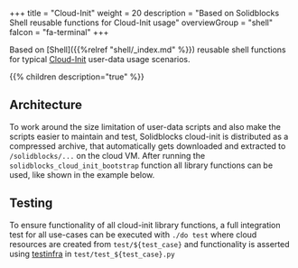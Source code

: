 +++
title = "Cloud-Init"
weight = 20
description = "Based on Solidblocks Shell reusable functions for Cloud-Init usage"
overviewGroup = "shell"
faIcon = "fa-terminal"
+++

Based on [Shell]({{%relref "shell/_index.md" %}}) reusable shell functions for typical [Cloud-Init](https://cloudinit.readthedocs.io/en/latest/) user-data usage scenarios.

{{% children description="true" %}}

## Architecture

To work around the size limitation of user-data scripts and also make the scripts easier to maintain and test, Solidblocks cloud-init is distributed as a compressed archive, that automatically gets downloaded and extracted to `/solidblocks/...` on the cloud VM. After running the `solidblocks_cloud_init_bootstrap` function all library functions can be used, like shown in the example below.

## Testing

To ensure functionality of all cloud-init library functions, a full integration test for all use-cases can be executed with `./do test` where cloud resources are created from `test/${test_case}` and functionality is asserted using [testinfra](https://testinfra.readthedocs.io/en/latest/) in `test/test_${test_case}.py` 

